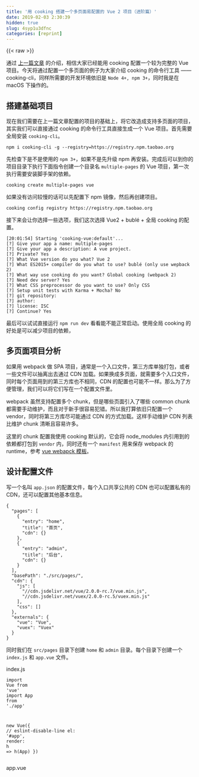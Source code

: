 ```yaml
---
title: '用 cooking 搭建一个多页面易配置的 Vue 2 项目（进阶篇）' 
date: 2019-02-03 2:30:39
hidden: true
slug: 4syp1u3dfnc
categories: [reprint]
---
```


{{< raw >}}

                    
<p>通过 <a href="https://segmentfault.com/a/1190000006867999">上一篇文章</a> 的介绍，相信大家已经能用 cooking 配置一个较为完整的 Vue 项目。今天将通过配置一个多页面的例子为大家介绍 cooking 的命令行工具 —— cooking-cli，同样所需要的开发环境依旧是 <code>Node 4+, npm 3+</code>，同时我是在 macOS 下操作的。</p>
<h2 id="articleHeader0">搭建基础项目</h2>
<p>现在我们需要在上一篇文章配置的项目的基础上，将它改造成支持多页面的项目，其实我们可以直接通过 cooking 的命令行工具直接生成一个 Vue 项目。首先需要全局安装 <code>cooking-cli</code>。</p>
<div class="widget-codetool" style="display:none;">
      <div class="widget-codetool--inner">
      <span class="selectCode code-tool" data-toggle="tooltip" data-placement="top" title="" data-original-title="全选"></span>
      <span type="button" class="copyCode code-tool" data-toggle="tooltip" data-placement="top" data-clipboard-text="npm i cooking-cli -g --registry=https://registry.npm.taobao.org" title="" data-original-title="复制"></span>
      <span type="button" class="saveToNote code-tool" data-toggle="tooltip" data-placement="top" title="" data-original-title="放进笔记"></span>
      </div>
      </div><pre class="hljs stylus"><code class="shell" style="word-break: break-word; white-space: initial;">npm <span class="hljs-selector-tag">i</span> cooking-cli -g --registry=https:<span class="hljs-comment">//registry.npm.taobao.org</span></code></pre>
<p>先检查下是不是使用的 <code>npm 3+</code>，如果不是先升级 npm 再安装。完成后可以到你的项目目录下执行下面指令创建一个目录名 <code>multiple-pages</code> 的 Vue 项目，第一次执行需要安装脚手架的依赖。</p>
<div class="widget-codetool" style="display:none;">
      <div class="widget-codetool--inner">
      <span class="selectCode code-tool" data-toggle="tooltip" data-placement="top" title="" data-original-title="全选"></span>
      <span type="button" class="copyCode code-tool" data-toggle="tooltip" data-placement="top" data-clipboard-text="cooking create multiple-pages vue" title="" data-original-title="复制"></span>
      <span type="button" class="saveToNote code-tool" data-toggle="tooltip" data-placement="top" title="" data-original-title="放进笔记"></span>
      </div>
      </div><pre class="hljs armasm"><code class="shell" style="word-break: break-word; white-space: initial;"><span class="hljs-symbol">cooking</span> create <span class="hljs-keyword">multiple-pages </span>vue</code></pre>
<p>如果没有访问较慢的话可以先配置下 npm 镜像，然后再创建项目。</p>
<div class="widget-codetool" style="display:none;">
      <div class="widget-codetool--inner">
      <span class="selectCode code-tool" data-toggle="tooltip" data-placement="top" title="" data-original-title="全选"></span>
      <span type="button" class="copyCode code-tool" data-toggle="tooltip" data-placement="top" data-clipboard-text="cooking config registry https://registry.npm.taobao.org" title="" data-original-title="复制"></span>
      <span type="button" class="saveToNote code-tool" data-toggle="tooltip" data-placement="top" title="" data-original-title="放进笔记"></span>
      </div>
      </div><pre class="hljs arduino"><code class="shell" style="word-break: break-word; white-space: initial;">cooking <span class="hljs-built_in">config</span> registry https:<span class="hljs-comment">//registry.npm.taobao.org</span></code></pre>
<p>接下来会让你选择一些选项，我们这次选择 Vue2 + bublé + 全局 cooking 的配置。</p>
<div class="widget-codetool" style="display:none;">
      <div class="widget-codetool--inner">
      <span class="selectCode code-tool" data-toggle="tooltip" data-placement="top" title="" data-original-title="全选"></span>
      <span type="button" class="copyCode code-tool" data-toggle="tooltip" data-placement="top" data-clipboard-text="[20:01:54] Starting 'cooking-vue:default'...
[?] Give your app a name: multiple-pages
[?] Give your app a description: A vue project.
[?] Private? Yes
[?] What Vue version do you what? Vue 2
[?] What ES2015+ compiler do you what to use? bublé (only use wepback 2)
[?] What way use cooking do you want? Global cooking (webpack 2)
[?] Need dev server? Yes
[?] What CSS preprocessor do you want to use? Only CSS
[?] Setup unit tests with Karma + Mocha? No
[?] git repository:
[?] author:
[?] license: ISC
[?] Continue? Yes" title="" data-original-title="复制"></span>
      <span type="button" class="saveToNote code-tool" data-toggle="tooltip" data-placement="top" title="" data-original-title="放进笔记"></span>
      </div>
      </div><pre class="hljs prolog"><code class="shell">[<span class="hljs-number">20</span>:<span class="hljs-number">01</span>:<span class="hljs-number">54</span>] <span class="hljs-symbol">Starting</span> <span class="hljs-string">'cooking-vue:default'</span>...
[?] <span class="hljs-symbol">Give</span> your app a name: multiple-pages
[?] <span class="hljs-symbol">Give</span> your app a description: <span class="hljs-symbol">A</span> vue project.
[?] <span class="hljs-symbol">Private</span>? <span class="hljs-symbol">Yes</span>
[?] <span class="hljs-symbol">What</span> <span class="hljs-symbol">Vue</span> version do you what? <span class="hljs-symbol">Vue</span> <span class="hljs-number">2</span>
[?] <span class="hljs-symbol">What</span> <span class="hljs-symbol">ES2015</span>+ compiler do you what to use? bublé (only use wepback <span class="hljs-number">2</span>)
[?] <span class="hljs-symbol">What</span> way use cooking do you want? <span class="hljs-symbol">Global</span> cooking (webpack <span class="hljs-number">2</span>)
[?] <span class="hljs-symbol">Need</span> dev server? <span class="hljs-symbol">Yes</span>
[?] <span class="hljs-symbol">What</span> <span class="hljs-symbol">CSS</span> preprocessor do you want to use? <span class="hljs-symbol">Only</span> <span class="hljs-symbol">CSS</span>
[?] <span class="hljs-symbol">Setup</span> unit tests with <span class="hljs-symbol">Karma</span> + <span class="hljs-symbol">Mocha</span>? <span class="hljs-symbol">No</span>
[?] git repository:
[?] author:
[?] license: <span class="hljs-symbol">ISC</span>
[?] <span class="hljs-symbol">Continue</span>? <span class="hljs-symbol">Yes</span></code></pre>
<p>最后可以试试直接运行 <code>npm run dev</code> 看看能不能正常启动。使用全局 cooking 的好处是可以减少项目的依赖，</p>
<h2 id="articleHeader1">多页面项目分析</h2>
<p>如果用 webpack 做 SPA 项目，通常是一个入口文件，第三方库单独打包，或者一些文件可以抽离出去通过 CDN 加载。如果换成多页面，就需要多个入口文件，同时每个页面用到的第三方库也不相同，CDN 的配置也可能不一样。那么为了方便管理，我们可以将它们写在一个配置文件里。</p>
<p>webpack 虽然支持配置多个 chunk，但是哪些页面引入了哪些 common chunk 都需要手动维护，而且对于新手很容易犯错。所以我打算依旧只配置一个 vendor，同时将第三方库尽可能通过 CDN 的方式加载。这样手动维护 CDN 列表比维护 chunk 清晰且容易许多。</p>
<p>这里的 chunk 配置我使用 cooking 默认的，它会将 node_modules 内引用到的依赖都打包到 <code>vendor</code> 内，同时还有一个 <code>manifest</code> 用来保存 webpack 的 runtime，参考 <a href="https://github.com/vuejs-templates/webpack/blob/dist/template/build/webpack.prod.conf.js#L62-L82" rel="nofollow noreferrer" target="_blank">vue webapck 模板</a>。</p>
<h2 id="articleHeader2">设计配置文件</h2>
<p>写一个名叫 <code>app.json</code> 的配置文件，每个入口共享公共的 CDN 也可以配置私有的 CDN，还可以配置其他基本信息。</p>
<div class="widget-codetool" style="display:none;">
      <div class="widget-codetool--inner">
      <span class="selectCode code-tool" data-toggle="tooltip" data-placement="top" title="" data-original-title="全选"></span>
      <span type="button" class="copyCode code-tool" data-toggle="tooltip" data-placement="top" data-clipboard-text="{
  &quot;pages&quot;: [
    {
      &quot;entry&quot;: &quot;home&quot;,
      &quot;title&quot;: &quot;首页&quot;,
      &quot;cdn&quot;: {}
    },
    {
      &quot;entry&quot;: &quot;admin&quot;,
      &quot;title&quot;: &quot;后台&quot;,
      &quot;cdn&quot;: {}
    }
  ],
  &quot;basePath&quot;: &quot;./src/pages/&quot;,
  &quot;cdn&quot;: {
    &quot;js&quot;: [
      &quot;//cdn.jsdelivr.net/vue/2.0.0-rc.7/vue.min.js&quot;,
      &quot;//cdn.jsdelivr.net/vuex/2.0.0-rc.5/vuex.min.js&quot;
    ],
    &quot;css&quot;: []
  },
  &quot;externals&quot;: {
    &quot;vue&quot;: &quot;Vue&quot;,
    &quot;vuex&quot;: &quot;Vuex&quot;
  }
}" title="" data-original-title="复制"></span>
      <span type="button" class="saveToNote code-tool" data-toggle="tooltip" data-placement="top" title="" data-original-title="放进笔记"></span>
      </div>
      </div><pre class="json hljs"><code class="json">{
  <span class="hljs-attr">"pages"</span>: [
    {
      <span class="hljs-attr">"entry"</span>: <span class="hljs-string">"home"</span>,
      <span class="hljs-attr">"title"</span>: <span class="hljs-string">"首页"</span>,
      <span class="hljs-attr">"cdn"</span>: {}
    },
    {
      <span class="hljs-attr">"entry"</span>: <span class="hljs-string">"admin"</span>,
      <span class="hljs-attr">"title"</span>: <span class="hljs-string">"后台"</span>,
      <span class="hljs-attr">"cdn"</span>: {}
    }
  ],
  <span class="hljs-attr">"basePath"</span>: <span class="hljs-string">"./src/pages/"</span>,
  <span class="hljs-attr">"cdn"</span>: {
    <span class="hljs-attr">"js"</span>: [
      <span class="hljs-string">"//cdn.jsdelivr.net/vue/2.0.0-rc.7/vue.min.js"</span>,
      <span class="hljs-string">"//cdn.jsdelivr.net/vuex/2.0.0-rc.5/vuex.min.js"</span>
    ],
    <span class="hljs-attr">"css"</span>: []
  },
  <span class="hljs-attr">"externals"</span>: {
    <span class="hljs-attr">"vue"</span>: <span class="hljs-string">"Vue"</span>,
    <span class="hljs-attr">"vuex"</span>: <span class="hljs-string">"Vuex"</span>
  }
}</code></pre>
<p>同时我们在 <code>src/pages</code> 目录下创建 <code>home</code> 和 <code>admin</code> 目录。每个目录下创建一个 <code>index.js</code> 和 <code>app.vue</code> 文件。</p>
<p>index.js</p>
<div class="widget-codetool" style="display:none;">
      <div class="widget-codetool--inner">
      <span class="selectCode code-tool" data-toggle="tooltip" data-placement="top" title="" data-original-title="全选"></span>
      <span type="button" class="copyCode code-tool" data-toggle="tooltip" data-placement="top" data-clipboard-text="import Vue from 'vue'
import App from './app'

new Vue({ // eslint-disable-line
  el: '#app',
  render: h => h(App)
})" title="" data-original-title="复制"></span>
      <span type="button" class="saveToNote code-tool" data-toggle="tooltip" data-placement="top" title="" data-original-title="放进笔记"></span>
      </div>
      </div><pre class="javascript hljs"><code class="javascript"><span class="hljs-keyword">import</span> Vue <span class="hljs-keyword">from</span> <span class="hljs-string">'vue'</span>
<span class="hljs-keyword">import</span> App <span class="hljs-keyword">from</span> <span class="hljs-string">'./app'</span>

<span class="hljs-keyword">new</span> Vue({ <span class="hljs-comment">// eslint-disable-line</span>
  el: <span class="hljs-string">'#app'</span>,
  <span class="hljs-attr">render</span>: <span class="hljs-function"><span class="hljs-params">h</span> =&gt;</span> h(App)
})</code></pre>
<p>app.vue</p>
<div class="widget-codetool" style="display:none;">
      <div class="widget-codetool--inner">
      <span class="selectCode code-tool" data-toggle="tooltip" data-placement="top" title="" data-original-title="全选"></span>
      <span type="button" class="copyCode code-tool" data-toggle="tooltip" data-placement="top" data-clipboard-text="<template>
  <div>
    <h1>后台</h1>
    <p>A vue project.</p>
  </div>
</template>

<script>
  export default {
    name: 'app'
  }
</script>" title="" data-original-title="复制"></span>
      <span type="button" class="saveToNote code-tool" data-toggle="tooltip" data-placement="top" title="" data-original-title="放进笔记"></span>
      </div>
      </div><pre class="javascript hljs"><code class="javascript">&lt;template&gt;
  <span class="xml"><span class="hljs-tag">&lt;<span class="hljs-name">div</span>&gt;</span>
    <span class="hljs-tag">&lt;<span class="hljs-name">h1</span>&gt;</span>后台<span class="hljs-tag">&lt;/<span class="hljs-name">h1</span>&gt;</span>
    <span class="hljs-tag">&lt;<span class="hljs-name">p</span>&gt;</span>A vue project.<span class="hljs-tag">&lt;/<span class="hljs-name">p</span>&gt;</span>
  <span class="hljs-tag">&lt;/<span class="hljs-name">div</span>&gt;</span></span>
&lt;<span class="hljs-regexp">/template&gt;

&lt;script&gt;
  export default {
    name: 'app'
  }
&lt;/</span>script&gt;</code></pre>
<h2 id="articleHeader3">配置 cooking</h2>
<h3 id="articleHeader4">入口文件</h3>
<p>接下来我们在生成的 cooking 配置文件上加工下，这里我们要传入多入口的配置，从 <code>app.json</code> 里读取 entry 的信息，通过 <code>basePath</code> 拼接成文件路径。</p>
<div class="widget-codetool" style="display:none;">
      <div class="widget-codetool--inner">
      <span class="selectCode code-tool" data-toggle="tooltip" data-placement="top" title="" data-original-title="全选"></span>
      <span type="button" class="copyCode code-tool" data-toggle="tooltip" data-placement="top" data-clipboard-text="var App = require('./app.json')
var path = require('path')

var entries = function() {
  var result = {}
  App.pages.forEach(p => {
    result[p.entry] = path.resolve(App.basePath, p.entry)
  })
  return result
}

cooking.set({
  entry: entries()
})" title="" data-original-title="复制"></span>
      <span type="button" class="saveToNote code-tool" data-toggle="tooltip" data-placement="top" title="" data-original-title="放进笔记"></span>
      </div>
      </div><pre class="javascript hljs"><code class="javascript"><span class="hljs-keyword">var</span> App = <span class="hljs-built_in">require</span>(<span class="hljs-string">'./app.json'</span>)
<span class="hljs-keyword">var</span> path = <span class="hljs-built_in">require</span>(<span class="hljs-string">'path'</span>)

<span class="hljs-keyword">var</span> entries = <span class="hljs-function"><span class="hljs-keyword">function</span>(<span class="hljs-params"></span>) </span>{
  <span class="hljs-keyword">var</span> result = {}
  App.pages.forEach(<span class="hljs-function"><span class="hljs-params">p</span> =&gt;</span> {
    result[p.entry] = path.resolve(App.basePath, p.entry)
  })
  <span class="hljs-keyword">return</span> result
}

cooking.set({
  <span class="hljs-attr">entry</span>: entries()
})</code></pre>
<h3 id="articleHeader5">模板文件</h3>
<p>所有入口的页面我们都是通过 <code>index.tpl</code> 模板配置，只需要将公用 CDN 和私有 CDN 合并后拼接成 HTML 插入到模板内，同时引入入口文件和 vendor，通过 <a href="https://github.com/ampedandwired/html-webpack-plugin" rel="nofollow noreferrer" target="_blank">html-webpack-plugin</a> 的配置选项，可以很方便的实现我们的需求。</p>
<div class="widget-codetool" style="display:none;">
      <div class="widget-codetool--inner">
      <span class="selectCode code-tool" data-toggle="tooltip" data-placement="top" title="" data-original-title="全选"></span>
      <span type="button" class="copyCode code-tool" data-toggle="tooltip" data-placement="top" data-clipboard-text="var App = require('./app.json')
var path = require('path')

var merge = function(a, b) {
  return {
    css: (a.css || []).concat(b.css || []),
    js: (a.js || []).concat(b.js || [])
  }
}

var templates = function() {
  return App.pages.map(p => {
    return {
      title: p.title,
      filename: p.entry + '.html',
      template: path.resolve(__dirname, 'index.tpl'),
      cdn: merge(App.cdn, p.cdn),
      chunks: ['vendor', 'manifest', p.entry]
    }
  })
}

cooking.set({
  template: templates()
})" title="" data-original-title="复制"></span>
      <span type="button" class="saveToNote code-tool" data-toggle="tooltip" data-placement="top" title="" data-original-title="放进笔记"></span>
      </div>
      </div><pre class="javascript hljs"><code class="javascript"><span class="hljs-keyword">var</span> App = <span class="hljs-built_in">require</span>(<span class="hljs-string">'./app.json'</span>)
<span class="hljs-keyword">var</span> path = <span class="hljs-built_in">require</span>(<span class="hljs-string">'path'</span>)

<span class="hljs-keyword">var</span> merge = <span class="hljs-function"><span class="hljs-keyword">function</span>(<span class="hljs-params">a, b</span>) </span>{
  <span class="hljs-keyword">return</span> {
    <span class="hljs-attr">css</span>: (a.css || []).concat(b.css || []),
    <span class="hljs-attr">js</span>: (a.js || []).concat(b.js || [])
  }
}

<span class="hljs-keyword">var</span> templates = <span class="hljs-function"><span class="hljs-keyword">function</span>(<span class="hljs-params"></span>) </span>{
  <span class="hljs-keyword">return</span> App.pages.map(<span class="hljs-function"><span class="hljs-params">p</span> =&gt;</span> {
    <span class="hljs-keyword">return</span> {
      <span class="hljs-attr">title</span>: p.title,
      <span class="hljs-attr">filename</span>: p.entry + <span class="hljs-string">'.html'</span>,
      <span class="hljs-attr">template</span>: path.resolve(__dirname, <span class="hljs-string">'index.tpl'</span>),
      <span class="hljs-attr">cdn</span>: merge(App.cdn, p.cdn),
      <span class="hljs-attr">chunks</span>: [<span class="hljs-string">'vendor'</span>, <span class="hljs-string">'manifest'</span>, p.entry]
    }
  })
}

cooking.set({
  <span class="hljs-attr">template</span>: templates()
})</code></pre>
<p>模板文件也要改造一下,支持生成我们指定的 CDN 的 HTML 以及其他配置项。具体语法参考插件文档。</p>
<div class="widget-codetool" style="display:none;">
      <div class="widget-codetool--inner">
      <span class="selectCode code-tool" data-toggle="tooltip" data-placement="top" title="" data-original-title="全选"></span>
      <span type="button" class="copyCode code-tool" data-toggle="tooltip" data-placement="top" data-clipboard-text="<!DOCTYPE html>
<html>
  <head>
    <meta charset=&quot;utf-8&quot;>
    <title><%= htmlWebpackPlugin.options.title %></title>
    <% for (var i in htmlWebpackPlugin.options.cdn.css) { %>
    <link rel=&quot;stylesheet&quot; href=&quot;<%= htmlWebpackPlugin.options.cdn.css[i] %>&quot;><% } %>
  </head>
  <body>
    <div id=&quot;app&quot;></div>
    <% for (var i in htmlWebpackPlugin.options.cdn.js) { %>
    <script src=&quot;<%= htmlWebpackPlugin.options.cdn.js[i] %>&quot;></script><% } %>
  </body>
</html>" title="" data-original-title="复制"></span>
      <span type="button" class="saveToNote code-tool" data-toggle="tooltip" data-placement="top" title="" data-original-title="放进笔记"></span>
      </div>
      </div><pre class="xml hljs"><code class="html"><span class="hljs-meta">&lt;!DOCTYPE html&gt;</span>
<span class="hljs-tag">&lt;<span class="hljs-name">html</span>&gt;</span>
  <span class="hljs-tag">&lt;<span class="hljs-name">head</span>&gt;</span>
    <span class="hljs-tag">&lt;<span class="hljs-name">meta</span> <span class="hljs-attr">charset</span>=<span class="hljs-string">"utf-8"</span>&gt;</span>
    <span class="hljs-tag">&lt;<span class="hljs-name">title</span>&gt;</span><span class="hljs-tag">&lt;<span class="hljs-name">%=</span> <span class="hljs-attr">htmlWebpackPlugin.options.title</span> %&gt;</span><span class="hljs-tag">&lt;/<span class="hljs-name">title</span>&gt;</span>
    <span class="hljs-tag">&lt;<span class="hljs-name">%</span> <span class="hljs-attr">for</span> (<span class="hljs-attr">var</span> <span class="hljs-attr">i</span> <span class="hljs-attr">in</span> <span class="hljs-attr">htmlWebpackPlugin.options.cdn.css</span>) { %&gt;</span>
    <span class="hljs-tag">&lt;<span class="hljs-name">link</span> <span class="hljs-attr">rel</span>=<span class="hljs-string">"stylesheet"</span> <span class="hljs-attr">href</span>=<span class="hljs-string">"&lt;%= htmlWebpackPlugin.options.cdn.css[i] %&gt;"</span>&gt;</span><span class="hljs-tag">&lt;<span class="hljs-name">%</span> } %&gt;</span>
  <span class="hljs-tag">&lt;/<span class="hljs-name">head</span>&gt;</span>
  <span class="hljs-tag">&lt;<span class="hljs-name">body</span>&gt;</span>
    <span class="hljs-tag">&lt;<span class="hljs-name">div</span> <span class="hljs-attr">id</span>=<span class="hljs-string">"app"</span>&gt;</span><span class="hljs-tag">&lt;/<span class="hljs-name">div</span>&gt;</span>
    <span class="hljs-tag">&lt;<span class="hljs-name">%</span> <span class="hljs-attr">for</span> (<span class="hljs-attr">var</span> <span class="hljs-attr">i</span> <span class="hljs-attr">in</span> <span class="hljs-attr">htmlWebpackPlugin.options.cdn.js</span>) { %&gt;</span>
    <span class="hljs-tag">&lt;<span class="hljs-name">script</span> <span class="hljs-attr">src</span>=<span class="hljs-string">"&lt;%= htmlWebpackPlugin.options.cdn.js[i] %&gt;"</span>&gt;</span><span class="undefined"></span><span class="hljs-tag">&lt;/<span class="hljs-name">script</span>&gt;</span><span class="hljs-tag">&lt;<span class="hljs-name">%</span> } %&gt;</span>
  <span class="hljs-tag">&lt;/<span class="hljs-name">body</span>&gt;</span>
<span class="hljs-tag">&lt;/<span class="hljs-name">html</span>&gt;</span></code></pre>
<h3 id="articleHeader6">最终配置</h3>
<p>最后我们可以优化一下配置，将生成配置的函数提取到另一个文件内，让配置信息更清晰。那么最终的配置内容如下。</p>
<div class="widget-codetool" style="display:none;">
      <div class="widget-codetool--inner">
      <span class="selectCode code-tool" data-toggle="tooltip" data-placement="top" title="" data-original-title="全选"></span>
      <span type="button" class="copyCode code-tool" data-toggle="tooltip" data-placement="top" data-clipboard-text="var path = require('path')
var cooking = require('cooking')
var build = require('./build')

cooking.set({
  entry: build.entries(),
  dist: './dist',
  template: build.templates(),
  devServer: {
    port: 8081,
    publicPath: '/',
  },
  clean: true,
  hash: true,
  sourceMap: true,
  chunk: true,
  publicPath: '/dist/',
  extractCSS: true,
  alias: {
    'src': path.join(__dirname, 'src')
  },
  extends: ['vue2', 'buble', 'lint', 'autoprefixer'],
  externals: build.externals()
})

module.exports = cooking.resolve()" title="" data-original-title="复制"></span>
      <span type="button" class="saveToNote code-tool" data-toggle="tooltip" data-placement="top" title="" data-original-title="放进笔记"></span>
      </div>
      </div><pre class="javascript hljs"><code class="javascript"><span class="hljs-keyword">var</span> path = <span class="hljs-built_in">require</span>(<span class="hljs-string">'path'</span>)
<span class="hljs-keyword">var</span> cooking = <span class="hljs-built_in">require</span>(<span class="hljs-string">'cooking'</span>)
<span class="hljs-keyword">var</span> build = <span class="hljs-built_in">require</span>(<span class="hljs-string">'./build'</span>)

cooking.set({
  <span class="hljs-attr">entry</span>: build.entries(),
  <span class="hljs-attr">dist</span>: <span class="hljs-string">'./dist'</span>,
  <span class="hljs-attr">template</span>: build.templates(),
  <span class="hljs-attr">devServer</span>: {
    <span class="hljs-attr">port</span>: <span class="hljs-number">8081</span>,
    <span class="hljs-attr">publicPath</span>: <span class="hljs-string">'/'</span>,
  },
  <span class="hljs-attr">clean</span>: <span class="hljs-literal">true</span>,
  <span class="hljs-attr">hash</span>: <span class="hljs-literal">true</span>,
  <span class="hljs-attr">sourceMap</span>: <span class="hljs-literal">true</span>,
  <span class="hljs-attr">chunk</span>: <span class="hljs-literal">true</span>,
  <span class="hljs-attr">publicPath</span>: <span class="hljs-string">'/dist/'</span>,
  <span class="hljs-attr">extractCSS</span>: <span class="hljs-literal">true</span>,
  <span class="hljs-attr">alias</span>: {
    <span class="hljs-string">'src'</span>: path.join(__dirname, <span class="hljs-string">'src'</span>)
  },
  <span class="hljs-attr">extends</span>: [<span class="hljs-string">'vue2'</span>, <span class="hljs-string">'buble'</span>, <span class="hljs-string">'lint'</span>, <span class="hljs-string">'autoprefixer'</span>],
  <span class="hljs-attr">externals</span>: build.externals()
})

<span class="hljs-built_in">module</span>.exports = cooking.resolve()</code></pre>
<h2 id="articleHeader7">运行项目</h2>
<p>我们直接通过 cooking 命令行启动项目。</p>
<div class="widget-codetool" style="display:none;">
      <div class="widget-codetool--inner">
      <span class="selectCode code-tool" data-toggle="tooltip" data-placement="top" title="" data-original-title="全选"></span>
      <span type="button" class="copyCode code-tool" data-toggle="tooltip" data-placement="top" data-clipboard-text="cooking watch -p" title="" data-original-title="复制"></span>
      <span type="button" class="saveToNote code-tool" data-toggle="tooltip" data-placement="top" title="" data-original-title="放进笔记"></span>
      </div>
      </div><pre class="hljs ebnf"><code class="shell" style="word-break: break-word; white-space: initial;"><span class="hljs-attribute">cooking watch -p</span></code></pre>
<p>访问 <a href="http://localhost:8081/home.html" rel="nofollow noreferrer" target="_blank">http://localhost:8081/home.html</a> 或者 <a href="http://localhost:8081/admin.html" rel="nofollow noreferrer" target="_blank">http://localhost:8081/admin.html</a> 看效果。</p>
<p><span class="img-wrap"><img data-src="/img/bVDwPl?w=964&amp;h=1162" src="https://static.alili.tech/img/bVDwPl?w=964&amp;h=1162" alt="图片描述" title="图片描述" style="cursor: pointer;"></span></p>
<p>最后我们通过 build 构建项目。</p>
<div class="widget-codetool" style="display:none;">
      <div class="widget-codetool--inner">
      <span class="selectCode code-tool" data-toggle="tooltip" data-placement="top" title="" data-original-title="全选"></span>
      <span type="button" class="copyCode code-tool" data-toggle="tooltip" data-placement="top" data-clipboard-text="cooking build -p" title="" data-original-title="复制"></span>
      <span type="button" class="saveToNote code-tool" data-toggle="tooltip" data-placement="top" title="" data-original-title="放进笔记"></span>
      </div>
      </div><pre class="hljs armasm"><code class="shell" style="word-break: break-word; white-space: initial;"><span class="hljs-symbol">cooking</span> <span class="hljs-keyword">build </span>-p</code></pre>
<h2 id="articleHeader8">总结</h2>
<p>我会把上面的配置做成脚手架，可以直接通过 <code>cooking init pages-vue</code> 创建项目，当然只是做了最基础的版本，还可以扩展许多内容：</p>
<ul>
<li><p>比如配置某些页面可以忽略全局的 CDN 文件</p></li>
<li><p>如果熟悉 chunk，那么把 chunk 也抽离到配置文件里</p></li>
<li><p>给入口文件加开关，不一定每次启动都打包所有入口文件</p></li>
<li><p>开发模式不使用 CDN，只有生产环境下才使用</p></li>
</ul>
<p>如果感兴趣的话欢迎来一起维护，加入更多新功能。</p>
<p>这里只是介绍了 cooking 的命令行工具最基础的用法，还有许多实用的指令以及技巧还没介绍，所以下一篇见。</p>

                
{{< /raw >}}

# 版权声明
本文资源来源互联网，仅供学习研究使用，版权归该资源的合法拥有者所有，

本文仅用于学习、研究和交流目的。转载请注明出处、完整链接以及原作者。

原作者若认为本站侵犯了您的版权，请联系我们，我们会立即删除！

## 原文标题
用 cooking 搭建一个多页面易配置的 Vue 2 项目（进阶篇）

## 原文链接
[https://segmentfault.com/a/1190000006998637](https://segmentfault.com/a/1190000006998637)

